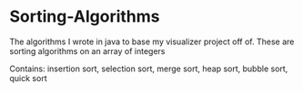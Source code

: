 # Sorting-Algorithms
The algorithms I wrote in java to base my visualizer project off of.
These are sorting algorithms on an array of integers

Contains: insertion sort, selection sort, merge sort, heap sort, bubble sort, quick sort
